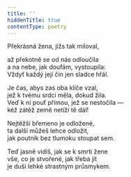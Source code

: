 ```yaml
---
title: ''
hiddenTitle: true
contentType: poetry
---
```


<section>

Překrásná žena, jižs tak miloval,

až překotně se od nás odloučila  
a na nebe, jak doufám, vystoupila:  
Vždyť každý její čin jen sladce hřál.

</section>

<section>

Je čas, abys zas oba klíče vzal,  
jež k tvému srdci měla, dokud žila.  
Veď k ní pouť přímou, jež se nestočila —  
kéž zátěž země netíží tě dál!

</section>

<section>

Nejtěžší břemeno je odložené,  
ta další můžeš lehce odložit,  
jak poutník bez tlumoku stoupat sem.

</section>

<section>

Teď jasně vidíš, jak se k smrti žene  
vše, co je stvořené, jak třeba jít  
je duši lehké strastným průsmykem.

</section>
